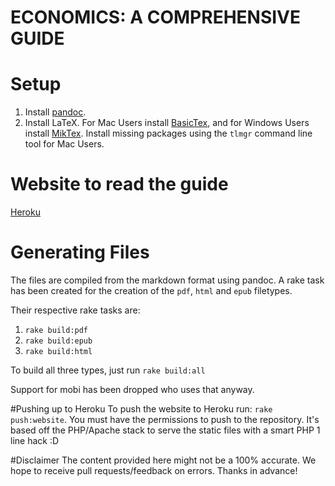 ECONOMICS: A COMPREHENSIVE GUIDE
================================

# Setup
1. Install [pandoc](https://code.google.com/p/pandoc/downloads/list).
2. Install LaTeX. For Mac Users install [BasicTex](http://mirror.ctan.org/systems/mac/mactex/mactex-basic.pkg), and for Windows Users install [MikTex](http://miktex.org/). Install missing packages using the `tlmgr` command line tool for Mac Users.

# Website to read the guide
[Heroku](http://econsguide.herokuapp.com/)

# Generating Files
The files are compiled from the markdown format using pandoc. A rake task has been created for the creation of the `pdf`, `html` and `epub` filetypes.

Their respective rake tasks are:
1. `rake build:pdf`
2. `rake build:epub`
3. `rake build:html`

To build all three types, just run `rake build:all`

Support for mobi has been dropped who uses that anyway.

#Pushing up to Heroku
To push the website to Heroku run: `rake push:website`. You must have the permissions to push to the repository. It's based off the PHP/Apache stack to serve the static files with a smart PHP 1 line hack :D

#Disclaimer
The content provided here might not be a 100% accurate. We hope to receive pull requests/feedback on errors. Thanks in advance!

